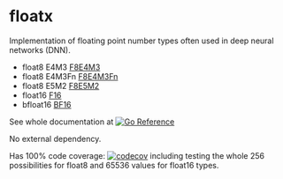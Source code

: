 # floatx

Implementation of floating point number types often used in deep neural networks (DNN).

- float8 E4M3 [F8E4M3](https://pkg.go.dev/github.com/maruel/floatx#F8E4M3)
- float8 E4M3Fn [F8E4M3Fn](https://pkg.go.dev/github.com/maruel/floatx#F8E4M3Fn)
- float8 E5M2 [F8E5M2](https://pkg.go.dev/github.com/maruel/floatx#F8E5M2)
- float16 [F16](https://pkg.go.dev/github.com/maruel/floatx#F16)
- bfloat16 [BF16](https://pkg.go.dev/github.com/maruel/floatx#BF16)

See whole documentation at [![Go Reference](https://pkg.go.dev/badge/github.com/maruel/floatx/.svg)](https://pkg.go.dev/github.com/maruel/floatx/)

No external dependency.

Has 100% code coverage:
[![codecov](https://codecov.io/gh/maruel/floatx/graph/badge.svg?token=M92Q70R7BZ)](https://codecov.io/gh/maruel/floatx)
including testing the whole 256 possibilities for float8 and 65536 values for float16 types.
